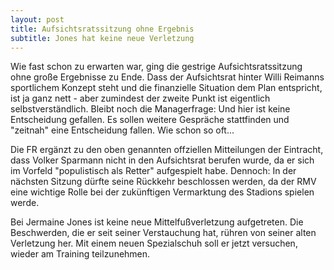 ```yaml
---
layout: post
title: Aufsichtsratssitzung ohne Ergebnis
subtitle: Jones hat keine neue Verletzung
---
```


Wie fast schon zu erwarten war, ging die gestrige Aufsichtsratssitzung ohne große Ergebnisse zu Ende. Dass der Aufsichtsrat hinter Willi Reimanns sportlichem Konzept steht und die finanzielle Situation dem Plan entspricht, ist ja ganz nett - aber zumindest der zweite Punkt ist eigentlich selbstverständlich. Bleibt noch die Managerfrage: Und hier ist keine Entscheidung gefallen. Es sollen weitere Gespräche stattfinden und "zeitnah" eine Entscheidung fallen. Wie schon so oft...

Die FR ergänzt zu den oben genannten offziellen Mitteilungen der Eintracht, dass Volker Sparmann nicht in den Aufsichtsrat berufen wurde, da er sich im Vorfeld "populistisch als Retter" aufgespielt habe. Dennoch: In der nächsten Sitzung dürfte seine Rückkehr beschlossen werden, da der RMV eine wichtige Rolle bei der zukünftigen Vermarktung des Stadions spielen werde.

Bei Jermaine Jones ist keine neue Mittelfußverletzung aufgetreten. Die Beschwerden, die er seit seiner Verstauchung hat, rühren von seiner alten Verletzung her. Mit einem neuen Spezialschuh soll er jetzt versuchen, wieder am Training teilzunehmen.
